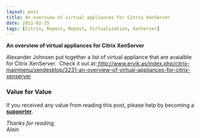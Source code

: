 ```yaml
---
layout: post
title: An overview of virtual appliances for Citrix XenServer
date: 2011-02-25
tags: [Citrix, Repost, Repost, Virtualization, XenServer]
---
```

<strong>An overview of virtual appliances for Citrix XenServer</strong>

Alexander Johnsen put together a list of virtual appliance that are avaialble for Citrix XenServer.  Check it out at:<a href="http://www.ervik.as/index.php/citrix-mainmenu/xendesktop/3231-an-overview-of-virtual-appliances-for-citrix-xenserver"> http://www.ervik.as/index.php/citrix-mainmenu/xendesktop/3231-an-overview-of-virtual-appliances-for-citrix-xenserver</a>

### Value for Value
If you received any value from reading this post, please help by becoming a [**supporter**](https://www.paypal.com/donate?hosted_button_id=73HNLGA2SGLLU).

*Thanks for reading,*  
*Alain*